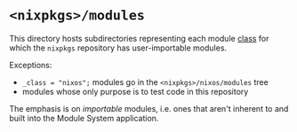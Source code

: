 # `<nixpkgs>/modules`

This directory hosts subdirectories representing each module [class](https://nixos.org/manual/nixpkgs/stable/#module-system-lib-evalModules-param-class) for which the `nixpkgs` repository has user-importable modules.

Exceptions:
- `_class = "nixos";` modules go in the `<nixpkgs>/nixos/modules` tree
- modules whose only purpose is to test code in this repository

The emphasis is on _importable_ modules, i.e. ones that aren't inherent to and built into the Module System application.
